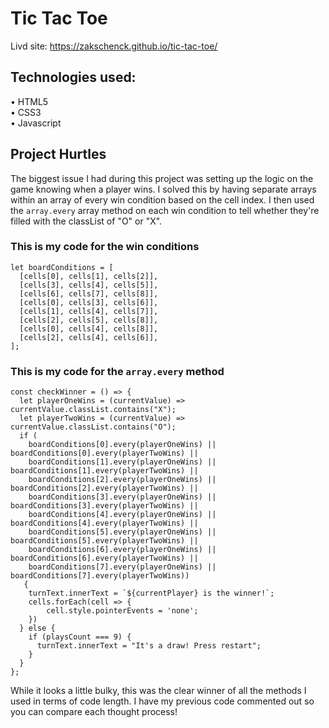 # Tic Tac Toe
Livd site: https://zakschenck.github.io/tic-tac-toe/

## Technologies used:
• HTML5 <br />
• CSS3 <br />
• Javascript

## Project Hurtles
The biggest issue I had during this project was setting up the logic on the game knowing when a player wins. I solved this by having separate arrays within an array of every win condition based on the cell index. I then used the ``` array.every ``` array method on each win condition to tell whether they're filled with the classList of "O" or "X". <br />
### This is my code for the win conditions
```
let boardConditions = [
  [cells[0], cells[1], cells[2]],
  [cells[3], cells[4], cells[5]],
  [cells[6], cells[7], cells[8]],
  [cells[0], cells[3], cells[6]],
  [cells[1], cells[4], cells[7]],
  [cells[2], cells[5], cells[8]],
  [cells[0], cells[4], cells[8]],
  [cells[2], cells[4], cells[6]],
];
```
### This is my code for the ```array.every``` method
```
const checkWinner = () => {
  let playerOneWins = (currentValue) => currentValue.classList.contains("X");
  let playerTwoWins = (currentValue) => currentValue.classList.contains("O");
  if (
    boardConditions[0].every(playerOneWins) || boardConditions[0].every(playerTwoWins) ||
    boardConditions[1].every(playerOneWins) || boardConditions[1].every(playerTwoWins) ||
    boardConditions[2].every(playerOneWins) || boardConditions[2].every(playerTwoWins) ||
    boardConditions[3].every(playerOneWins) || boardConditions[3].every(playerTwoWins) ||
    boardConditions[4].every(playerOneWins) || boardConditions[4].every(playerTwoWins) ||
    boardConditions[5].every(playerOneWins) || boardConditions[5].every(playerTwoWins) ||
    boardConditions[6].every(playerOneWins) || boardConditions[6].every(playerTwoWins) ||
    boardConditions[7].every(playerOneWins) || boardConditions[7].every(playerTwoWins))
   {
    turnText.innerText = `${currentPlayer} is the winner!`;
    cells.forEach(cell => {
        cell.style.pointerEvents = 'none';
    })
  } else {
    if (playsCount === 9) {
      turnText.innerText = "It's a draw! Press restart";
    }
  }
};
``` 
While it looks a little bulky, this was the clear winner of all the methods I used in terms of code length. I have my previous code commented out so you can compare each thought process!



